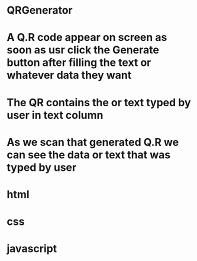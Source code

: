 # QRGenerator
# A Q.R code appear on screen as soon as usr click the Generate button after filling the text or whatever data they want
# The QR contains the or text typed by user in text column
# As we scan that generated Q.R we can see the data or text that was typed by user
# html
# css
# javascript
